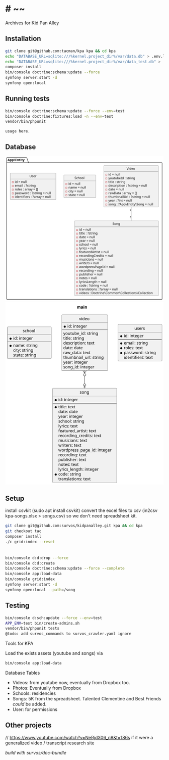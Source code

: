 # # ~~

Archives for Kid Pan Alley


## Installation

```bash
git clone git@github.com:tacman/kpa kpa && cd kpa
echo "DATABASE_URL=sqlite:///%kernel.project_dir%/var/data.db" > .env.local
echo "DATABASE_URL=sqlite:///%kernel.project_dir%/var/data_test.db" > .env.test
composer install
bin/console doctrine:schema:update --force
symfony server:start -d
symfony open:local
```



## Running tests

```bash
bin/console doctrine:schema:update --force --env=test
bin/console doctrine:fixtures:load -n --env=test
vendor/bin/phpunit
```


    usage here.

## Database

![Database Diagram](assets/db.svg)
![Database Diagram](assets/er.svg)



## Setup

install csvkit (sudo apt install csvkit)
convert the excel files to csv (in2csv kpa-songs.xlsx > songs.csv)
so we don't need spreadsheet kit.


```bash
git clone git@github.com:survos/kidpanalley.git kpa && cd kpa
git checkout tac
composer install
./c grid:index --reset


bin/console d:d:drop --force
bin/console d:d:create
bin/console doctrine:schema:update --force --complete
bin/console app:load-data
bin/console grid:index
symfony server:start -d
symfony open:local --path=/song
```

## Testing

```bash
bin/console d:sch:update --force --env=test
APP_ENV=test bin/create-admins.sh
vendor/bin/phpunit tests
@todo: add survos_commands to survos_crawler.yaml ignore
```
Tools for KPA

Load the exists assets (youtube and songs) via

```bash
bin/console app:load-data
```

Database Tables

* Videos: from youtube now, eventually from Dropbox too.
* Photos: Eventually from Dropbox
* Schools: residencies
* Songs: 5K from the spreadsheet.  Talented Clementine and Best Friends _could_ be added.
* User: for permissions

## Other projects

// https://www.youtube.com/watch?v=NeRjdX06_n8&t=186s if it were a generalized video / transcript research site


*build with survos/doc-bundle*
